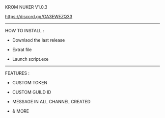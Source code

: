 KROM NUKER V1.0.3

https://discord.gg/GA3EWEZQ33

---

HOW TO INSTALL :

- Downlaod the last release

- Extrat file

- Launch script.exe

---

FEATURES :

- CUSTOM TOKEN

- CUSTOM GUILD ID

- MESSAGE IN ALL CHANNEL CREATED

- & MORE
